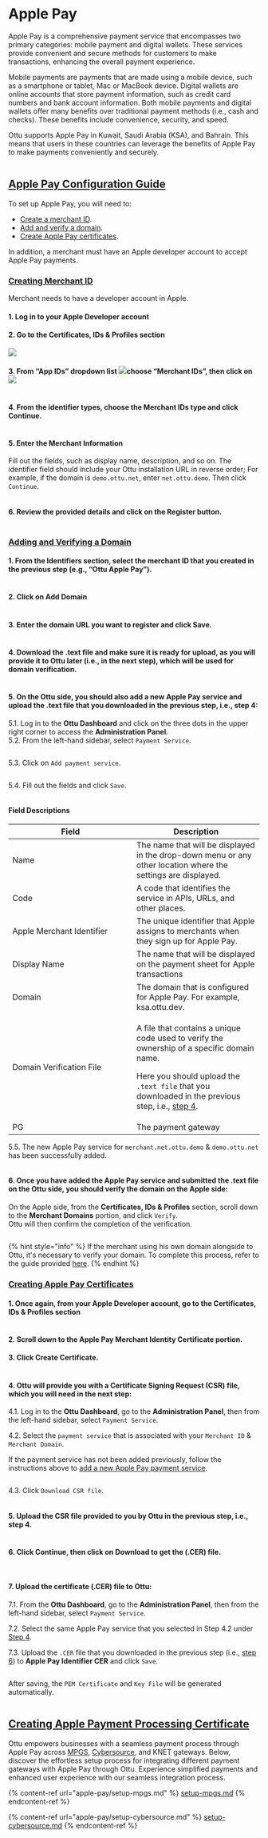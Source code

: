 # Apple Pay

Apple Pay is a comprehensive payment service that encompasses two primary categories: mobile payment and digital wallets. These services provide convenient and secure methods for customers to make transactions, enhancing the overall payment experience.

Mobile payments are payments that are made using a mobile device, such as a smartphone or tablet, Mac or MacBook device. Digital wallets are online accounts that store payment information, such as credit card numbers and bank account information. Both mobile payments and digital wallets offer many benefits over traditional payment methods (i.e., cash and checks). These benefits include convenience, security, and speed.

Ottu supports Apple Pay in Kuwait, Saudi Arabia (KSA), and Bahrain. This means that users in these countries can leverage the benefits of Apple Pay to make payments conveniently and securely.

<figure><img src="../.gitbook/assets/Apple Pay copy.png" alt=""><figcaption></figcaption></figure>

## [Apple Pay Configuration Guide](apple-pay.md#apple-pay-configuration-guide)

To set up Apple Pay, you will need to:

* [Create a merchant ID](apple-pay.md#creating-merchant-id).
* [Add and verify a domain](apple-pay.md#adding-and-verifying-a-domain).
* [Create Apple Pay certificates](apple-pay.md#creating-apple-pay-certificates).

In addition, a merchant must have an Apple developer account to accept Apple Pay payments.

### [Creating Merchant ID](apple-pay.md#creating-merchant-id)

Merchant needs to have a developer account in Apple.

#### **1.** Log in to your Apple Developer account

#### **2.** Go to the Certificates, IDs & Profiles section

![](../.gitbook/assets/creating-merchant-id.png)

#### 3. From “App IDs” dropdown list ![](<../.gitbook/assets/image (11).png>)choose “Merchant IDs”, then click on ![](<../.gitbook/assets/image (14).png>) &#x20;

<figure><img src="../.gitbook/assets/image (12).png" alt=""><figcaption></figcaption></figure>

#### 4. From the identifier types, choose the Merchant IDs type and click Continue.

<div data-full-width="true"><img src="../.gitbook/assets/merchant-ids (1).png" alt=""></div>

#### **5. Enter the Merchant Information**

Fill out the fields, such as display name, description, and so on. The identifier field should include your Ottu installation URL in reverse order; For example, if the domain is `demo.ottu.net`, enter `net.ottu.demo`. Then click `Continue`.

<figure><img src="../.gitbook/assets/image (9).png" alt=""><figcaption></figcaption></figure>

#### 6. Review the provided details and click on the Register button.

<figure><img src="../.gitbook/assets/image (4).png" alt=""><figcaption></figcaption></figure>

### [Adding and Verifying a Domain](apple-pay.md#adding-and-verifying-a-domain)

#### 1. From the Identifiers section, select the merchant ID that you created in the previous step (e.g., “Ottu Apple Pay”).

<figure><img src="../.gitbook/assets/image (7).png" alt=""><figcaption></figcaption></figure>

#### 2. Click on Add Domain

<figure><img src="../.gitbook/assets/image (1) (1) (2).png" alt=""><figcaption></figcaption></figure>

#### 3. Enter the domain URL you want to register and click Save.

<figure><img src="../.gitbook/assets/image (5).png" alt=""><figcaption></figcaption></figure>

#### 4. Download the .text file and make sure it is ready for upload, as you will provide it to Ottu later (i.e., in the next step), which will be used for domain verification.

<figure><img src="../.gitbook/assets/image (2) (2).png" alt=""><figcaption></figcaption></figure>

#### 5. On the Ottu side, you should also add a new Apple Pay service and upload the .text file that you downloaded in the previous step, i.e., step 4:

&#x20;   5.1. Log in to the **Ottu Dashboard** and click on the three dots in the upper right corner to access the **Administration Panel**.\
&#x20;   5.2. From the left-hand sidebar, select `Payment Service`.

<figure><img src="../.gitbook/assets/16-1 (1).png" alt=""><figcaption></figcaption></figure>

&#x20;  5.3. Click on `Add payment service`.

<figure><img src="../.gitbook/assets/image (6).png" alt=""><figcaption></figcaption></figure>

&#x20;  5.4. Fill out the fields and click `Save`.

<figure><img src="../.gitbook/assets/image (8).png" alt=""><figcaption></figcaption></figure>

#### Field Descriptions

<table><thead><tr><th width="233">Field</th><th>Description</th></tr></thead><tbody><tr><td>Name</td><td>The name that will be displayed in the drop-down menu or any other location where the settings are displayed.</td></tr><tr><td>Code</td><td>A code that identifies the service in APIs, URLs, and other places.</td></tr><tr><td>Apple Merchant Identifier</td><td>The unique identifier that Apple assigns to merchants when they sign up for Apple Pay.</td></tr><tr><td>Display Name</td><td>The name that will be displayed on the payment sheet for Apple transactions</td></tr><tr><td>Domain</td><td>The domain that is configured for Apple Pay. For example, ksa.ottu.dev.</td></tr><tr><td>Domain Verification File</td><td><p>A file that contains a unique code used to verify the ownership of a specific domain name.</p><p>Here you should upload the <code>.text file</code> that you downloaded in the previous step, i.e., <a href="apple-pay.md#4.-download-the-.text-file-and-make-sure-it-is-ready-for-upload-as-you-will-provide-it-to-ottu-later">step 4</a>.</p></td></tr><tr><td>PG</td><td>The payment gateway</td></tr></tbody></table>

&#x20; 5.5. The new Apple Pay service for `merchant.net.ottu.demo` & `demo.ottu.net` has been successfully added.

<figure><img src="../.gitbook/assets/image (13).png" alt=""><figcaption></figcaption></figure>

#### 6. Once you have added the Apple Pay service and submitted the .text file on the Ottu side, you should verify the domain on the Apple side:

On the Apple side, from the **Certificates, IDs & Profiles** section, scroll down to the **Merchant Domains** portion, and click `Verify`.\
Ottu will then confirm the completion of the verification.

<figure><img src="../.gitbook/assets/image (20).png" alt=""><figcaption></figcaption></figure>

{% hint style="info" %}
If the merchant using his own domain alongside to Ottu, it's necessary to verify your domain. To complete this process, refer to the guide provided [here](https://developer.apple.com/documentation/apple_pay_on_the_web/configuring_your_environment#3179109).
{% endhint %}

### [Creating Apple Pay Certificates](apple-pay.md#creating-apple-pay-certificates)

#### **1.** Once again, from your Apple Developer account, go to the Certificates, IDs & Profiles section

<figure><img src="../.gitbook/assets/image (24).png" alt=""><figcaption></figcaption></figure>

#### &#x20;2. Scroll down to the Apple Pay Merchant Identity Certificate portion.

#### 3. Click Create Certificate.

<figure><img src="../.gitbook/assets/image (18).png" alt=""><figcaption></figcaption></figure>

#### 4. Ottu will provide you with a Certificate Signing Request (CSR) file, which you will need in the next step:

&#x20;    4.1. Log in to the **Ottu Dashboard**, go to the **Administration Panel**, then from the left-hand sidebar, select `Payment Service`.

&#x20;    4.2. Select the `payment service` that is associated with your `Merchant ID` & `Merchant Domain`.

If the payment service has not been added previously, follow the instructions above to [add a new Apple Pay payment service](apple-pay.md#5.-on-the-ottu-side-you-should-also-add-a-new-apple-pay-service-and-upload-the-.text-file-that-you-d).

<figure><img src="https://lh3.googleusercontent.com/PWC0M59qxYBSDRAgSWH5xMPH4nO7LTG9gb8MPHMN2vLqYYW97Ouuz_0YAhZO5zmGyqwwbALDfxvSU2pIbdskU10G1kApn8opySUs5bQgSDxbcx3owUEvJ82dYktpGd2D8ciwDu6cnkHkeAFUCZGmzEo" alt=""><figcaption></figcaption></figure>

&#x20;     4.3. Click `Download CSR file`.

<figure><img src="https://lh6.googleusercontent.com/U9aYBEaYkPnbzrmn-VpEZfdrSCUwT1_FH-ZswDnRvP6PFfur4TM5LkOwLlr33Q6InuIXg6SwLiVVkhuh0pmwcSkNvGOFuOCW3ctAZPQBuZGC5OoPBexHu5vzza-LNE_vYMY0Ofh8kPdCL9XrmF7Hetk" alt=""><figcaption></figcaption></figure>

#### 5. Upload the CSR file provided to you by Ottu in the previous step, i.e., step 4.

<figure><img src="https://lh4.googleusercontent.com/Xv1D2HLulUyGVijMN-RnBu4ka2e3gJfHQ9iMnGu-78Fd-Zex205M4PDSAo-PZuDkkEYj1UUF5JzTnyuC6tRKJOWQMckhNpCvYxQspjP3lLuFg1ZRLGo8zvaVQ1_Tj8pI8bbfTlf_IijZ8dHJa37iGwM" alt=""><figcaption></figcaption></figure>

#### 6. Click Continue, then click on Download to get the (.CER) file.

<figure><img src="https://lh5.googleusercontent.com/hwnUA8iIWXwKk7EYiGm2wn67vZoL6yCgVx4ZwEQMz95WXZXzt9l4s141-GXx78KWqbhGKSS3dkWp38c-bIdB0q2bOloam7ABL8L_I5bTJev7kxK2wM-T0M1ep6tqi7nbY6VeBOTuPe2an5qpy2aDmBs" alt=""><figcaption></figcaption></figure>

<figure><img src="https://lh6.googleusercontent.com/f6JpVl5oULlBU4UGQCdSRPzYrvuRN5isnpljqHFqlP6cZy_5a5l7F6kAQfpMCiGZbPohaWNmI4V4bTvyNuQ97NeIpwfU201Ng9o_IUZMLpTr4XfAm5eiV6XhTWr1-fOdhIfM-zWmsS0ee6DxoeMS7XE" alt=""><figcaption></figcaption></figure>

#### 7. Upload the certificate (.CER) file to Ottu:

&#x20;   7.1. From the **Ottu Dashboard**, go to the **Administration Panel**, then from the left-hand sidebar, select `Payment Service`.

&#x20;   7.2. Select the same Apple Pay service that you selected in Step 4.2 under [Step 4](apple-pay.md#4.-ottu-will-provide-you-with-a-certificate-signing-request-csr-file-which-you-will-need-in-the-next).

&#x20;   7.3. Upload the `.CER` file that you downloaded in the previous step (i.e., [step 6](apple-pay.md#6.-click-continue-then-click-on-download-to-get-the-.cer-file.)) to **Apple Pay Identifier CER** and click `Save`.

<figure><img src="https://lh5.googleusercontent.com/V5lo5Az8NOcdJUcimM028lQvFZhe6iKYDv6swvb3LD88VH1KH7Qkn9EbT5LA0-YId0wb76Tt3UIOxfKLWmhyVp9UDahEzdIJQlyimS8n2RcaxRnapQtXyZ1HWAs4dx8zD07_OuoWmG6qXVLokME84cA" alt=""><figcaption></figcaption></figure>

After saving, the `PEM Certificate` and `Key File` will be generated automatically.

<figure><img src="https://lh6.googleusercontent.com/sf3X1kb6pbPR1lVABC9DT3egqzUyXSiknEuqFdYZY7vBNYygpRMUOdh2ajp2bj3ge7u-6RxWQluM65igjRuhMhJ390lPY2AgbwV3MGAHALLoIH_cRxFLV1AC2OzRG4Nh5mqLZFBMnZ1iIuF6NUTnqLw" alt=""><figcaption></figcaption></figure>

## [Creating Apple Payment Processing Certificate](apple-pay.md#creating-apple-payment-processing-certificate)

Ottu empowers businesses with a seamless payment process through Apple Pay across [MPGS](https://docs.ottu.com/user-guide/apple-pay/setup-mpgs), [Cybersource](https://docs.ottu.com/user-guide/apple-pay/setup-cybersource), and KNET gateways. Below, discover the effortless setup process for integrating different payment gateways with Apple Pay through Ottu. Experience simplified payments and enhanced user experience with our seamless integration process.

{% content-ref url="apple-pay/setup-mpgs.md" %}
[setup-mpgs.md](apple-pay/setup-mpgs.md)
{% endcontent-ref %}

{% content-ref url="apple-pay/setup-cybersource.md" %}
[setup-cybersource.md](apple-pay/setup-cybersource.md)
{% endcontent-ref %}
